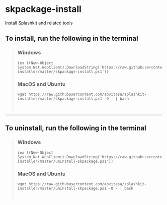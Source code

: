 # skpackage-install
Install Splashkit and related tools

## To install, run the following in the terminal

>### Windows
>```
>iex ((New-Object System.Net.WebClient).DownloadString('https://raw.githubusercontent.com/abvitasa/splashkit-installer/master/skpackage-install.ps1'))
>```
>### MacOS and Ubuntu
>```
>wget https://raw.githubusercontent.com/abvitasa/splashkit-installer/master/skpackage-install.ps1 -O - | bash
>```
> <br />

---

## To uninstall, run the following in the terminal

>### Windows
>```
>iex ((New-Object System.Net.WebClient).DownloadString('https://raw.githubusercontent.com/abvitasa/splashkit-installer/master/uninstall-skpackage.ps1'))
>```
>### MacOS and Ubuntu
>```
>wget https://raw.githubusercontent.com/abvitasa/splashkit-installer/master/uninstall-skpackage.ps1 -O - | bash
>```
> <br />
